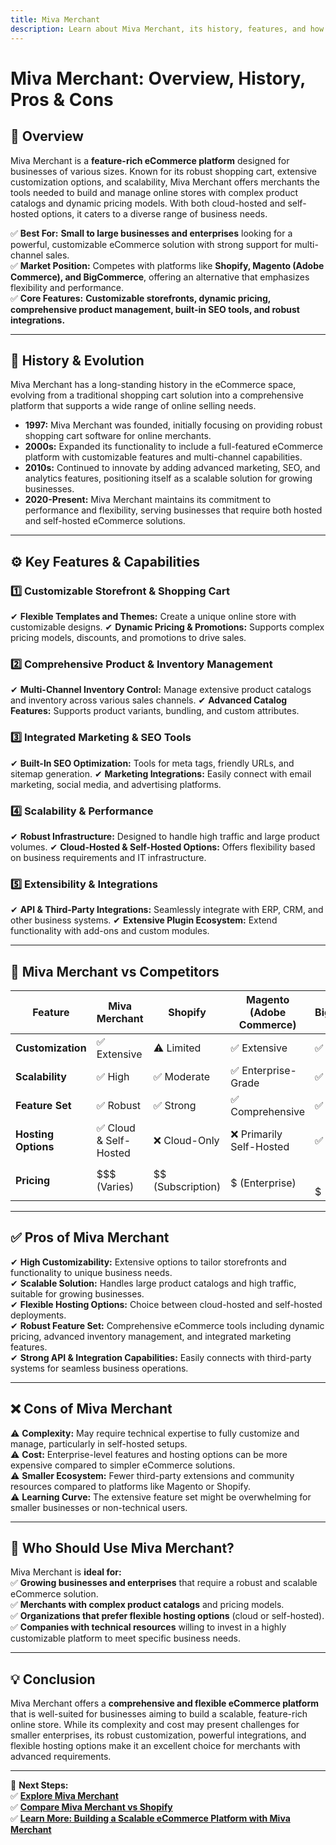 ```yaml
---
title: Miva Merchant
description: Learn about Miva Merchant, its history, features, and how it compares to other eCommerce platforms.
---
```


# **Miva Merchant: Overview, History, Pros & Cons**

## **📌 Overview**  
Miva Merchant is a **feature-rich eCommerce platform** designed for businesses of various sizes. Known for its robust shopping cart, extensive customization options, and scalability, Miva Merchant offers merchants the tools needed to build and manage online stores with complex product catalogs and dynamic pricing models. With both cloud-hosted and self-hosted options, it caters to a diverse range of business needs.

✅ **Best For:** **Small to large businesses and enterprises** looking for a powerful, customizable eCommerce solution with strong support for multi-channel sales.  
✅ **Market Position:** Competes with platforms like **Shopify, Magento (Adobe Commerce), and BigCommerce**, offering an alternative that emphasizes flexibility and performance.  
✅ **Core Features:** **Customizable storefronts, dynamic pricing, comprehensive product management, built-in SEO tools, and robust integrations.**

---

## **📜 History & Evolution**  
Miva Merchant has a long-standing history in the eCommerce space, evolving from a traditional shopping cart solution into a comprehensive platform that supports a wide range of online selling needs.

- **1997:** Miva Merchant was founded, initially focusing on providing robust shopping cart software for online merchants.
- **2000s:** Expanded its functionality to include a full-featured eCommerce platform with customizable features and multi-channel capabilities.
- **2010s:** Continued to innovate by adding advanced marketing, SEO, and analytics features, positioning itself as a scalable solution for growing businesses.
- **2020-Present:** Miva Merchant maintains its commitment to performance and flexibility, serving businesses that require both hosted and self-hosted eCommerce solutions.

---

## **⚙️ Key Features & Capabilities**

### **1️⃣ Customizable Storefront & Shopping Cart**
✔ **Flexible Templates and Themes:** Create a unique online store with customizable designs.
✔ **Dynamic Pricing & Promotions:** Supports complex pricing models, discounts, and promotions to drive sales.

### **2️⃣ Comprehensive Product & Inventory Management**
✔ **Multi-Channel Inventory Control:** Manage extensive product catalogs and inventory across various sales channels.
✔ **Advanced Catalog Features:** Supports product variants, bundling, and custom attributes.

### **3️⃣ Integrated Marketing & SEO Tools**
✔ **Built-In SEO Optimization:** Tools for meta tags, friendly URLs, and sitemap generation.
✔ **Marketing Integrations:** Easily connect with email marketing, social media, and advertising platforms.

### **4️⃣ Scalability & Performance**
✔ **Robust Infrastructure:** Designed to handle high traffic and large product volumes.
✔ **Cloud-Hosted & Self-Hosted Options:** Offers flexibility based on business requirements and IT infrastructure.

### **5️⃣ Extensibility & Integrations**
✔ **API & Third-Party Integrations:** Seamlessly integrate with ERP, CRM, and other business systems.
✔ **Extensive Plugin Ecosystem:** Extend functionality with add-ons and custom modules.

---

## **🔄 Miva Merchant vs Competitors**

| Feature                   | Miva Merchant      | Shopify         | Magento (Adobe Commerce) | BigCommerce       |
|---------------------------|--------------------|-----------------|--------------------------|-------------------|
| **Customization**         | ✅ Extensive       | ⚠ Limited       | ✅ Extensive             | ✅ Moderate       |
| **Scalability**           | ✅ High            | ✅ Moderate     | ✅ Enterprise-Grade      | ✅ High           |
| **Feature Set**           | ✅ Robust          | ✅ Strong       | ✅ Comprehensive         | ✅ Strong         |
| **Hosting Options**       | ✅ Cloud & Self-Hosted | ❌ Cloud-Only | ❌ Primarily Self-Hosted  | ✅ Cloud          |
| **Pricing**               | $$$ (Varies)       | $$ (Subscription)| $$$$$ (Enterprise)       | $$-$$$           |

---

## **✅ Pros of Miva Merchant**  
✔ **High Customizability:** Extensive options to tailor storefronts and functionality to unique business needs.  
✔ **Scalable Solution:** Handles large product catalogs and high traffic, suitable for growing businesses.  
✔ **Flexible Hosting Options:** Choice between cloud-hosted and self-hosted deployments.  
✔ **Robust Feature Set:** Comprehensive eCommerce tools including dynamic pricing, advanced inventory management, and integrated marketing features.  
✔ **Strong API & Integration Capabilities:** Easily connects with third-party systems for seamless business operations.

---

## **❌ Cons of Miva Merchant**  
⚠ **Complexity:** May require technical expertise to fully customize and manage, particularly in self-hosted setups.  
⚠ **Cost:** Enterprise-level features and hosting options can be more expensive compared to simpler eCommerce solutions.  
⚠ **Smaller Ecosystem:** Fewer third-party extensions and community resources compared to platforms like Magento or Shopify.  
⚠ **Learning Curve:** The extensive feature set might be overwhelming for smaller businesses or non-technical users.

---

## **🎯 Who Should Use Miva Merchant?**  
Miva Merchant is **ideal for:**  
✅ **Growing businesses and enterprises** that require a robust and scalable eCommerce solution.  
✅ **Merchants with complex product catalogs** and pricing models.  
✅ **Organizations that prefer flexible hosting options** (cloud or self-hosted).  
✅ **Companies with technical resources** willing to invest in a highly customizable platform to meet specific business needs.

---

## **💡 Conclusion**  
Miva Merchant offers a **comprehensive and flexible eCommerce platform** that is well-suited for businesses aiming to build a scalable, feature-rich online store. While its complexity and cost may present challenges for smaller enterprises, its robust customization, powerful integrations, and flexible hosting options make it an excellent choice for merchants with advanced requirements.

---

🚀 **Next Steps:**  
✅ **[Explore Miva Merchant](https://www.miva.com/)**  
✅ **[Compare Miva Merchant vs Shopify](#)**  
✅ **[Learn More: Building a Scalable eCommerce Platform with Miva Merchant](#)**
